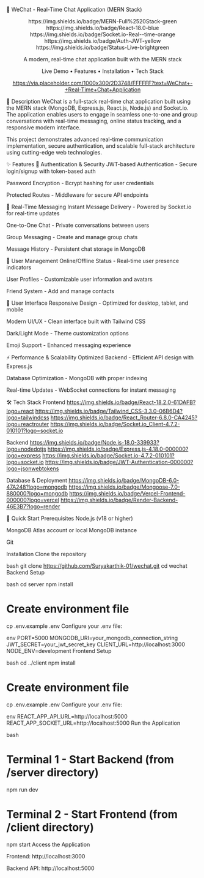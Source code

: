 💬 WeChat - Real-Time Chat Application (MERN Stack)
<div align="center">
https://img.shields.io/badge/MERN-Full%2520Stack-green
https://img.shields.io/badge/React-18.0-blue
https://img.shields.io/badge/Socket.io-Real--time-orange
https://img.shields.io/badge/Auth-JWT-yellow
https://img.shields.io/badge/Status-Live-brightgreen

A modern, real-time chat application built with the MERN stack

Live Demo • Features • Installation • Tech Stack

https://via.placeholder.com/1000x300/2D3748/FFFFFF?text=WeChat+-+Real-Time+Chat+Application

</div>
📖 Description
WeChat is a full-stack real-time chat application built using the MERN stack (MongoDB, Express.js, React.js, Node.js) and Socket.io. The application enables users to engage in seamless one-to-one and group conversations with real-time messaging, online status tracking, and a responsive modern interface.

This project demonstrates advanced real-time communication implementation, secure authentication, and scalable full-stack architecture using cutting-edge web technologies.

✨ Features
🔐 Authentication & Security
JWT-based Authentication - Secure login/signup with token-based auth

Password Encryption - Bcrypt hashing for user credentials

Protected Routes - Middleware for secure API endpoints

💬 Real-Time Messaging
Instant Message Delivery - Powered by Socket.io for real-time updates

One-to-One Chat - Private conversations between users

Group Messaging - Create and manage group chats

Message History - Persistent chat storage in MongoDB

👥 User Management
Online/Offline Status - Real-time user presence indicators

User Profiles - Customizable user information and avatars

Friend System - Add and manage contacts

🎨 User Interface
Responsive Design - Optimized for desktop, tablet, and mobile

Modern UI/UX - Clean interface built with Tailwind CSS

Dark/Light Mode - Theme customization options

Emoji Support - Enhanced messaging experience

⚡ Performance & Scalability
Optimized Backend - Efficient API design with Express.js

Database Optimization - MongoDB with proper indexing

Real-time Updates - WebSocket connections for instant messaging

🛠️ Tech Stack
Frontend
https://img.shields.io/badge/React-18.2.0-61DAFB?logo=react
https://img.shields.io/badge/Tailwind_CSS-3.3.0-06B6D4?logo=tailwindcss
https://img.shields.io/badge/React_Router-6.8.0-CA4245?logo=reactrouter
https://img.shields.io/badge/Socket.io_Client-4.7.2-010101?logo=socket.io

Backend
https://img.shields.io/badge/Node.js-18.0-339933?logo=nodedotjs
https://img.shields.io/badge/Express.js-4.18.0-000000?logo=express
https://img.shields.io/badge/Socket.io-4.7.2-010101?logo=socket.io
https://img.shields.io/badge/JWT-Authentication-000000?logo=jsonwebtokens

Database & Deployment
https://img.shields.io/badge/MongoDB-6.0-47A248?logo=mongodb
https://img.shields.io/badge/Mongoose-7.0-880000?logo=mongodb
https://img.shields.io/badge/Vercel-Frontend-000000?logo=vercel
https://img.shields.io/badge/Render-Backend-46E3B7?logo=render

🚀 Quick Start
Prerequisites
Node.js (v18 or higher)

MongoDB Atlas account or local MongoDB instance

Git

Installation
Clone the repository

bash
git clone https://github.com/Suryakarthik-01/wechat.git
cd wechat
Backend Setup

bash
cd server
npm install

# Create environment file
cp .env.example .env
Configure your .env file:

env
PORT=5000
MONGODB_URI=your_mongodb_connection_string
JWT_SECRET=your_jwt_secret_key
CLIENT_URL=http://localhost:3000
NODE_ENV=development
Frontend Setup

bash
cd ../client
npm install

# Create environment file
cp .env.example .env
Configure your .env file:

env
REACT_APP_API_URL=http://localhost:5000
REACT_APP_SOCKET_URL=http://localhost:5000
Run the Application

bash
# Terminal 1 - Start Backend (from /server directory)
npm run dev

# Terminal 2 - Start Frontend (from /client directory)  
npm start
Access the Application

Frontend: http://localhost:3000

Backend API: http://localhost:5000
